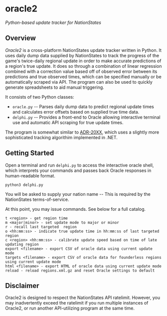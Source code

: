 # oracle2
*Python-based update tracker for NationStates*

## Overview
*Oracle2* is a cross-platform NationStates update tracker written in Python. It uses daily dump data supplied by NationStates to track the progress of the game's twice-daily regional update in order to make accurate predictions of a region's true update. It does so through a combination of linear regression combined with a correction value based off of observed error between its predictions and true observed times, which can be specified manually or be automatically scraped via API. The program can also be used to quickly generate spreadsheets to aid manual triggering.

It consists of two Python classes:

* `oracle.py` -- Parses daily dump data to predict regional update times and calculates error offsets based on supplied true time data.
* `delphi.py` -- Provides a front-end to Oracle allowing interactive terminal use and automatic API scraping for true update times.

The program is somewhat similar to [ADR-20XX](https://github.com/doomjaw/ADR-20XX/), which uses a slightly more sophisticated tracking algorithim implemented in .NET.

## Getting Started
Open a terminal and run `delphi.py` to access the interactive oracle shell, which interprets your commands and passes back Oracle responses in human-readable format.

```python3 delphi.py```

You will be asked to supply your nation name -- This is required by the NationStates terms-of-service.

At this point, you may issue commands. See below for a full catalog.

```
t <region> - get region time
m <major|minor> - set update mode to major or minor
r - recall last targeted  region
o <hh:mm:ss> - indicate true update time in hh:mm:ss of last targeted region
c <region> <hh:mm:ss> - calibrate update speed based on time of late updating region
export <filename> - export CSV of oracle data using current update mode
targets <filename> - export CSV of oracle data for founderless regions using current update mode
html <filename> - export HTML of oracle data using current update mode
reload - reload regions.xml.gz and reset Oracle settings to default
```

## Disclaimer
Oracle2 is designed to respect the NationStates API ratelimit. However, you may inadvertently exceed the ratelimit if you run multiple instances of Oracle2, or run another API-utilizing program at the same time.
